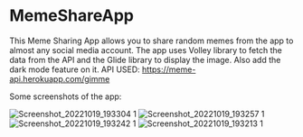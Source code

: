 # MemeShareApp
This Meme Sharing App allows you to share random memes from the app to almost any social media account. The app uses Volley library to fetch the data from the API and the Glide library to display the image.
Also add the dark mode feature on it.
API USED: https://meme-api.herokuapp.com/gimme

Some screenshots of the app:

![Screenshot_20221019_193304 1](https://user-images.githubusercontent.com/93826653/196715596-8ec6e007-cd6e-4382-a718-518a2f68f975.jpg) ![Screenshot_20221019_193257 1](https://user-images.githubusercontent.com/93826653/196715982-4dde166d-e049-4732-9f4a-b9c36d5754f8.jpg)
![Screenshot_20221019_193242 1](https://user-images.githubusercontent.com/93826653/196716441-22fba172-df6b-4f2f-920e-e385d95f4403.jpg)
![Screenshot_20221019_193213 1](https://user-images.githubusercontent.com/93826653/196716746-e4523c8e-b75b-4cee-b2a0-11ace7e081cd.jpg)

